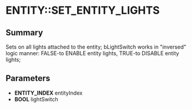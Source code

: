 # ENTITY::SET_ENTITY_LIGHTS

## Summary
Sets on all lights attached to the entity; bLightSwitch works in "inversed" logic manner: FALSE-to ENABLE entity lights, TRUE-to DISABLE entity lights;

## Parameters
* **ENTITY_INDEX** entityIndex
* **BOOL** lightSwitch